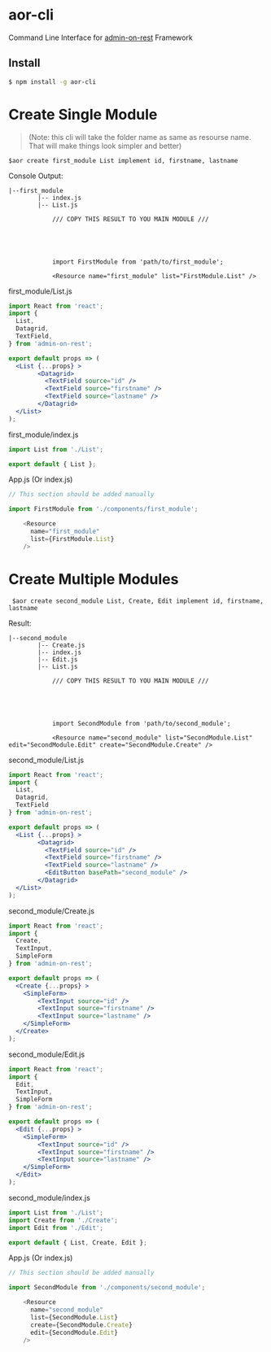 # aor-cli
Command Line Interface for [admin-on-rest](https://github.com/marmelab/admin-on-rest/) Framework

## Install

```bash
$ npm install -g aor-cli
```

# Create Single Module
>(Note: this cli will take the folder name as same as resourse name. That will make things look simpler and better)
```
$aor create first_module List implement id, firstname, lastname
```

 Console Output:
```
|--first_module
        |-- index.js
        |-- List.js

            /// COPY THIS RESULT TO YOU MAIN MODULE ///





            import FirstModule from 'path/to/first_module';

            <Resource name="first_module" list="FirstModule.List" />
```

 first_module/List.js

```jsx
import React from 'react';
import {
  List,
  Datagrid,
  TextField,
} from 'admin-on-rest';

export default props => (
  <List {...props} >
        <Datagrid>
          <TextField source="id" />
          <TextField source="firstname" />
          <TextField source="lastname" />
        </Datagrid>
  </List>
);
```
 first_module/index.js

```js
import List from './List';

export default { List };
```

 App.js (Or index.js)

```js
// This section should be added manually

import FirstModule from './components/first_module';

    <Resource
      name="first_module"
      list={FirstModule.List}
    />
```

# Create Multiple Modules

```
 $aor create second_module List, Create, Edit implement id, firstname, lastname
```

 Result:
```
|--second_module
        |-- Create.js
        |-- index.js
        |-- Edit.js
        |-- List.js

            /// COPY THIS RESULT TO YOU MAIN MODULE ///





            import SecondModule from 'path/to/second_module';

            <Resource name="second_module" list="SecondModule.List" edit="SecondModule.Edit" create="SecondModule.Create" />
```

 second_module/List.js

```jsx
import React from 'react';
import {
  List,
  Datagrid,
  TextField
} from 'admin-on-rest';

export default props => (
  <List {...props} >
        <Datagrid>
          <TextField source="id" />
          <TextField source="firstname" />
          <TextField source="lastname" />
          <EditButton basePath="second_module" />
        </Datagrid>
  </List>
);
```

second_module/Create.js

```jsx
import React from 'react';
import {
  Create,
  TextInput,
  SimpleForm
} from 'admin-on-rest';

export default props => (
  <Create {...props} >
    <SimpleForm>
        <TextInput source="id" />
        <TextInput source="firstname" />
        <TextInput source="lastname" />
    </SimpleForm>
  </Create>
);
```

second_module/Edit.js

```jsx
import React from 'react';
import {
  Edit,
  TextInput,
  SimpleForm
} from 'admin-on-rest';

export default props => (
  <Edit {...props} >
    <SimpleForm>
        <TextInput source="id" />
        <TextInput source="firstname" />
        <TextInput source="lastname" />
    </SimpleForm>
  </Edit>
);
```
 second_module/index.js

```js
import List from './List';
import Create from './Create';
import Edit from './Edit';

export default { List, Create, Edit };
```

 App.js (Or index.js)

```js
// This section should be added manually

import SecondModule from './components/second_module';

    <Resource
      name="second_module"
      list={SecondModule.List}
      create={SecondModule.Create}
      edit={SecondModule.Edit}
    />
```
